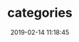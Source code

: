 ---
title: categories
date: 2019-02-14 11:18:45
type: "category"
layout: category
comments: false
---